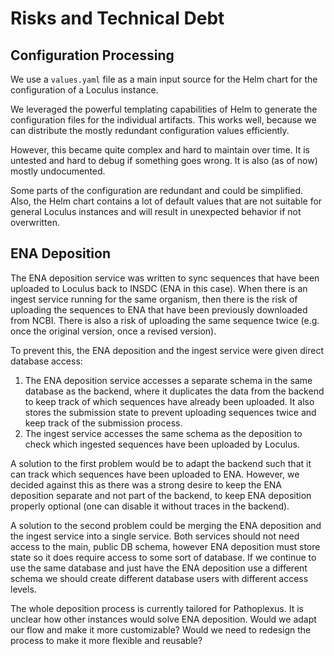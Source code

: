 # Risks and Technical Debt

## Configuration Processing

We use a `values.yaml` file as a main input source for the Helm chart for the configuration of a Loculus instance.

We leveraged the powerful templating capabilities of Helm to generate the configuration files for the individual artifacts.
This works well, because we can distribute the mostly redundant configuration values efficiently.

However, this became quite complex and hard to maintain over time.
It is untested and hard to debug if something goes wrong.
It is also (as of now) mostly undocumented.

Some parts of the configuration are redundant and could be simplified.
Also, the Helm chart contains a lot of default values 
that are not suitable for general Loculus instances and will result in unexpected behavior if not overwritten.

## ENA Deposition

The ENA deposition service was written to sync sequences that have been uploaded to Loculus back to INSDC (ENA in this case).
When there is an ingest service running for the same organism, 
then there is the risk of uploading the sequences to ENA that have been previously downloaded from NCBI.
There is also a risk of uploading the same sequence twice (e.g. once the original version, once a revised version).

To prevent this, the ENA deposition and the ingest service were given direct database access:
1. The ENA deposition service accesses a separate schema in the same database as the backend,
  where it duplicates the data from the backend to keep track of which sequences have already been uploaded. It also stores the submission state to prevent uploading sequences twice and keep track of the submission process.
2.  The ingest service accesses the same schema as the deposition to check which ingested sequences have been uploaded by Loculus.

A solution to the first problem would be to adapt the backend such that it can track which sequences have been uploaded to ENA.
However, we decided against this as there was a strong desire to keep the ENA deposition separate and not part of the backend,
to keep ENA deposition properly optional (one can disable it without traces in the backend).

A solution to the second problem could be merging the ENA deposition and the ingest service into a single service.
Both services should not need access to the main, public DB schema,
however ENA deposition must store state so it does require access to some sort of database.
If we continue to use the same database
and just have the ENA deposition use a different schema we should create different database users with different access levels.

The whole deposition process is currently tailored for Pathoplexus.
It is unclear how other instances would solve ENA deposition.
Would we adapt our flow and make it more customizable?
Would we need to redesign the process to make it more flexible and reusable?
